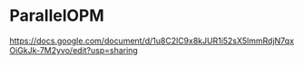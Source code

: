 # ParallelOPM

https://docs.google.com/document/d/1u8C2lC9x8kJUR1i52sX5lmmRdjN7qxOiGkJk-7M2yvo/edit?usp=sharing
